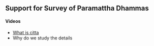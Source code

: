 ## Support for Survey of Paramattha Dhammas

#### Videos

- [What is citta ](https://youtu.be/EBx13bpxa5E)
- Why do we study the details
